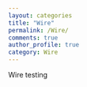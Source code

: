 ```yaml
---
layout: categories
title: "Wire"
permalink: /Wire/
comments: true
author_profile: true
category: Wire
---
```

Wire testing